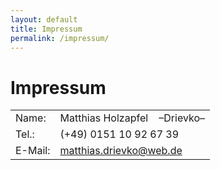 ```yaml
---
layout: default
title: Impressum
permalink: /impressum/
---
```


Impressum
=========

<table>
  <tr><td>Name:   </td><td>Matthias Holzapfel&nbsp;&nbsp;&nbsp;&nbsp;–Drievko–</td></tr>
  <tr><td>Tel.:   </td><td>(+49) 0151 10 92 67 39</td></tr>
  <tr><td>E-Mail: </td><td><a href="mailto:matthias.drievko@web.de">matthias.drievko@web.de</a></td></tr>
</table>